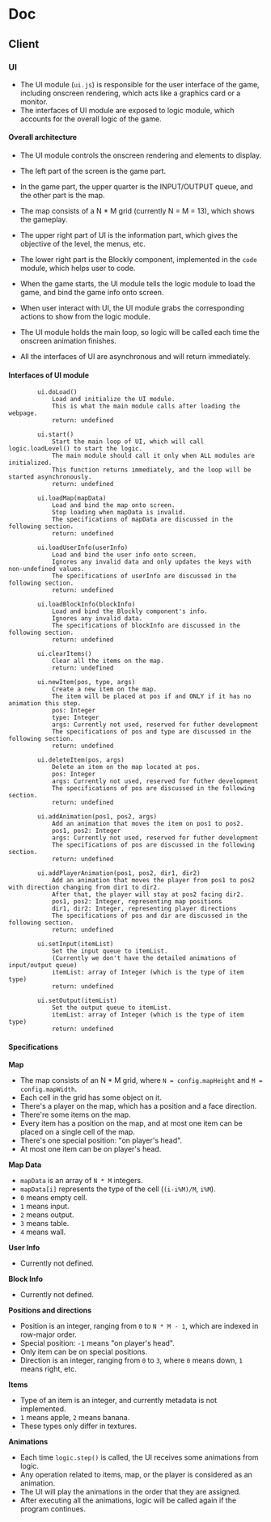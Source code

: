 # Doc

## Client

### UI

* The UI module (`ui.js`) is responsible for the user interface of the game, including onscreen rendering, which acts like a graphics card or a monitor.
* The interfaces of UI module are exposed to logic module, which accounts for the overall logic of the game.

#### Overall architecture

* The UI module controls the onscreen rendering and elements to display.
* The left part of the screen is the game part.
* In the game part, the upper quarter is the INPUT/OUTPUT queue, and the other part is the map.
* The map consists of a N \* M grid (currently N = M = 13), which shows the gameplay.
* The upper right part of UI is the information part, which gives the objective of the level, the menus, etc.
* The lower right part is the Blockly component, implemented in the `code` module, which helps user to code.

* When the game starts, the UI module tells the logic module to load the game, and bind the game info onto screen.
* When user interact with UI, the UI module grabs the corresponding actions to show from the logic module.
* The UI module holds the main loop, so logic will be called each time the onscreen animation finishes.
* All the interfaces of UI are asynchronous and will return immediately.

#### Interfaces of UI module

```
		ui.doLoad()
			Load and initialize the UI module.
			This is what the main module calls after loading the webpage.
			return: undefined

		ui.start()
			Start the main loop of UI, which will call logic.loadLevel() to start the logic.
			The main module should call it only when ALL modules are initialized.
			This function returns immediately, and the loop will be started asynchronously.
			return: undefined

		ui.loadMap(mapData)
			Load and bind the map onto screen.
			Stop loading when mapData is invalid.
			The specifications of mapData are discussed in the following section.
			return: undefined

		ui.loadUserInfo(userInfo)
			Load and bind the user info onto screen.
			Ignores any invalid data and only updates the keys with non-undefined values.
			The specifications of userInfo are discussed in the following section.
			return: undefined

		ui.loadBlockInfo(blockInfo)
			Load and bind the Blockly component's info.
			Ignores any invalid data.
			The specifications of blockInfo are discussed in the following section.
			return: undefined

		ui.clearItems()
			Clear all the items on the map.
			return: undefined

		ui.newItem(pos, type, args)
			Create a new item on the map.
			The item will be placed at pos if and ONLY if it has no animation this step.
			pos: Integer
			type: Integer
			args: Currently not used, reserved for futher development
			The specifications of pos and type are discussed in the following section.
			return: undefined

		ui.deleteItem(pos, args)
			Delete an item on the map located at pos.
			pos: Integer
			args: Currently not used, reserved for futher development
			The specifications of pos are discussed in the following section.
			return: undefined

		ui.addAnimation(pos1, pos2, args)
			Add an animation that moves the item on pos1 to pos2.
			pos1, pos2: Integer
			args: Currently not used, reserved for futher development
			The specifications of pos are discussed in the following section.
			return: undefined

		ui.addPlayerAnimation(pos1, pos2, dir1, dir2)
			Add an animation that moves the player from pos1 to pos2 with direction changing from dir1 to dir2.
			After that, the player will stay at pos2 facing dir2.
			pos1, pos2: Integer, representing map positions
			dir1, dir2: Integer, representing player directions
			The specifications of pos and dir are discussed in the following section.
			return: undefined

		ui.setInput(itemList)
			Set the input queue to itemList.
			(Currently we don't have the detailed animations of input/output queue)
			itemList: array of Integer (which is the type of item type)
			return: undefined

		ui.setOutput(itemList)
			Set the output queue to itemList.
			itemList: array of Integer (which is the type of item type)
			return: undefined
```

#### Specifications

**Map**
* The map consists of an N \* M grid, where `N = config.mapHeight` and `M = config.mapWidth`.
* Each cell in the grid has some object on it.
* There's a player on the map, which has a position and a face direction.
* There're some items on the map.
* Every item has a position on the map, and at most one item can be placed on a single cell of the map.
* There's one special position: "on player's head".
* At most one item can be on player's head.

**Map Data**
* `mapData` is an array of `N * M` integers.
* `mapData[i]` represents the type of the cell (`(i-i%M)/M`, `i%M`).
* `0` means empty cell.
* `1` means input.
* `2` means output.
* `3` means table.
* `4` means wall.

**User Info**
* Currently not defined.

**Block Info**
* Currently not defined.

**Positions and directions**
* Position is an integer, ranging from `0` to `N * M - 1`, which are indexed in row-major order.
* Special position: `-1` means "on player's head".
* Only item can be on special positions.
* Direction is an integer, ranging from `0` to `3`, where `0` means down, `1` means right, etc.

**Items**
* Type of an item is an integer, and currently metadata is not implemented.
* `1` means apple, `2` means banana.
* These types only differ in textures.

**Animations**
* Each time `logic.step()` is called, the UI receives some animations from logic.
* Any operation related to items, map, or the player is considered as an animation.
* The UI will play the animations in the order that they are assigned.
* After executing all the animations, logic will be called again if the program continues.
